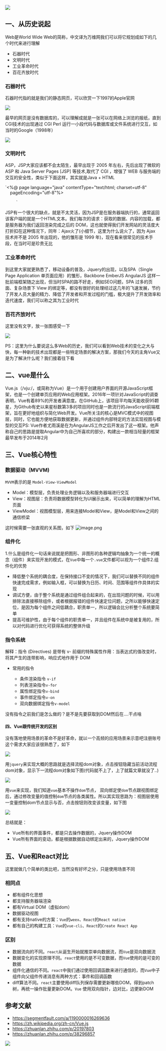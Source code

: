 
 ![](https://static.vue-js.com/02ac1620-3ac6-11eb-85f6-6fac77c0c9b3.png)

## 一、从历史说起

Web是World Wide Web的简称，中文译为万维网我们可以将它规划成如下的几个时代来进行理解

- 石器时代
- 文明时代
- 工业革命时代
- 百花齐放时代

### 石器时代

石器时代指的就是我们的静态网页，可以欣赏一下1997的Apple官网

 ![](https://static.vue-js.com/1734e450-3ac6-11eb-85f6-6fac77c0c9b3.png)

最早的网页是没有数据库的，可以理解成就是一张可以在网络上浏览的报纸，直到CGI技术的出现通过 CGI Perl 运行一小段代码与数据库或文件系统进行交互，如当时的Google（1998年）

 ![](https://static.vue-js.com/23189000-3ac6-11eb-85f6-6fac77c0c9b3.png)

### 文明时代

ASP，JSP大家应该都不会太陌生，最早出现于 2005 年左右，先后出现了微软的 ASP 和 Java Server Pages \[JSP\] 等技术,取代了 CGI ，增强了 WEB 与服务端的交互的安全性，类似于下面这样，其实就是Java + HTML

`<%@ page language="java" contentType="text/html; charset=utf-8"  
    pageEncoding="utf-8"%>  
<!DOCTYPE html>  
<html>  
<head>  
  <meta charset="utf-8">  
  <title>JSP demo</title>  
</head>  
<body>  
  <img src="http://localhost:8080/web05_session/1.jpg" width=200 height=100 />  
</body>  
</html>  
`

JSP有一个很大的缺点，就是不太灵活，因为JSP是在服务器端执行的，通常返回该客户端的就是一个HTML文本。我们每次的请求：获取的数据、内容的加载，都是服务器为我们返回渲染完成之后的 DOM，这也就使得我们开发网站的灵活度大打折扣在这种情况下，同年：Ajax火了\(小细节，这里为什么说火了，因为 Ajax 技术并不是 2005 年出现的，他的雏形是 1999 年\)，现在看来很常见的技术手段，在当时可是珍贵无比

### 工业革命时代

到这里大家就更熟悉了，移动设备的普及，Jquery的出现，以及SPA（Single Page Application 单页面应用）的雏形，Backbone EmberJS AngularJS 这样一批前端框架随之出现，但当时SPA的路不好走，例如SEO问题，SPA 过多的页面、复杂场景下 View 的绑定等，都没有很好的处理经过这几年的飞速发展，节约了开发人员大量的精力、降低了开发者和开发过程的门槛，极大提升了开发效率和迭代速度，我们可以称之其为工业时代

### 百花齐放时代

这里没有文字，放一张图感受一下


 ![](https://static.vue-js.com/32a6f430-3ac6-11eb-85f6-6fac77c0c9b3.png)

PS：这里为什么要说这么多Web的历史，我们可以看到Web技术的变化之大与快，每一种新的技术出现都是一些特定场景的解决方案，那我们今天的主角Vue又是为了解决什么呢？我们接着往下看

## 二、vue是什么

Vue.js（/vjuː/，或简称为Vue）是一个用于创建用户界面的开源JavaScript框架，也是一个创建单页应用的Web应用框架。2016年一项针对JavaScript的调查表明，Vue有着89\%的开发者满意度。在GitHub上，该项目平均每天能收获95颗星，为Github有史以来星标数第3多的项目同时也是一款流行的JavaScript前端框架，旨在更好地组织与简化Web开发。Vue所关注的核心是MVC模式中的视图层，同时，它也能方便地获取数据更新，并通过组件内部特定的方法实现视图与模型的交互PS: Vue作者尤雨溪是在为AngularJS工作之后开发出了这一框架。他声称自己的思路是提取Angular中为自己所喜欢的部分，构建出一款相当轻量的框架最早发布于2014年2月

## 三、Vue核心特性

### 数据驱动（MVVM\)

`MVVM`表示的是 `Model-View-ViewModel`

- Model：模型层，负责处理业务逻辑以及和服务器端进行交互
- View：视图层：负责将数据模型转化为UI展示出来，可以简单的理解为HTML页面
- ViewModel：视图模型层，用来连接Model和View，是Model和View之间的通信桥梁

这时候需要一张直观的关系图，如下
 ![image.png](https://static.vue-js.com/4402c560-3ac6-11eb-85f6-6fac77c0c9b3.png)

### 组件化

1.什么是组件化一句话来说就是把图形、非图形的各种逻辑均抽象为一个统一的概念（组件）来实现开发的模式，在`Vue`中每一个`.vue`文件都可以视为一个组件2.组件化的优势

- 降低整个系统的耦合度，在保持接口不变的情况下，我们可以替换不同的组件快速完成需求，例如输入框，可以替换为日历、时间、范围等组件作具体的实现
- 调试方便，由于整个系统是通过组件组合起来的，在出现问题的时候，可以用排除法直接移除组件，或者根据报错的组件快速定位问题，之所以能够快速定位，是因为每个组件之间低耦合，职责单一，所以逻辑会比分析整个系统要简单
- 提高可维护性，由于每个组件的职责单一，并且组件在系统中是被复用的，所以对代码进行优化可获得系统的整体升级

### 指令系统

解释：指令 \(Directives\) 是带有 v- 前缀的特殊属性作用：当表达式的值改变时，将其产生的连带影响，响应式地作用于 DOM

- 常用的指令

  - 条件渲染指令 `v-if`
  - 列表渲染指令`v-for`
  - 属性绑定指令`v-bind`
  - 事件绑定指令`v-on`
  - 双向数据绑定指令`v-model`

没有指令之前我们是怎么做的？是不是先要获取到DOM然后在....干点啥

#### 四、Vue跟传统开发的区别

没有落地使用场景的革命不是好革命，就以一个高频的应用场景来示意吧注册账号这个需求大家应该很熟悉了，如下

 ![](https://static.vue-js.com/5ae84840-3ac6-11eb-ab90-d9ae814b240d.png)

用`jquery`来实现大概的思路就是选择流程dom对象，点击按钮隐藏当前活动流程dom对象，显示下一流程dom对象如下图\(代码就不上了，上了就篇文章就没了..\)

 ![](https://static.vue-js.com/65f89e60-3ac6-11eb-85f6-6fac77c0c9b3.png)

用`vue`来实现，我们知道`vue`基本不操作`dom`节点， 双向绑定使`dom`节点跟视图绑定后，通过修改变量的值控制`dom`节点的各类属性。所以其实现思路为：视图层使用一变量控制dom节点显示与否，点击按钮则改变该变量，如下图

 ![](https://static.vue-js.com/6f916fb0-3ac6-11eb-ab90-d9ae814b240d.png)

总结就是：

- Vue所有的界面事件，都是只去操作数据的，Jquery操作DOM
- Vue所有界面的变动，都是根据数据自动绑定出来的，Jquery操作DOM

## 五、Vue和React对比

这里就做几个简单的类比吧，当然没有好坏之分，只是使用场景不同

### 相同点

- 都有组件化思想
- 都支持服务器端渲染
- 都有Virtual DOM（虚拟dom）
- 数据驱动视图
- 都有支持native的方案：`Vue`的`weex`、`React`的`React native`
- 都有自己的构建工具：`Vue`的`vue-cli`、`React`的`Create React App`

### 区别

- 数据流向的不同。`react`从诞生开始就推崇单向数据流，而`Vue`是双向数据流
- 数据变化的实现原理不同。`react`使用的是不可变数据，而`Vue`使用的是可变的数据
- 组件化通信的不同。`react`中我们通过使用回调函数来进行通信的，而`Vue`中子组件向父组件传递消息有两种方式：事件和回调函数
- diff算法不同。`react`主要使用diff队列保存需要更新哪些DOM，得到patch树，再统一操作批量更新DOM。`Vue` 使用双向指针，边对比，边更新DOM

## 参考文献

- https://segmentfault.com/a/1190000016269636
- https://zh.wikipedia.org/zh-cn/Vue.js
- https://zhuanlan.zhihu.com/p/20197803
- https://zhuanlan.zhihu.com/p/38296857

 ![](https://static.vue-js.com/821b87b0-3ac6-11eb-ab90-d9ae814b240d.png)